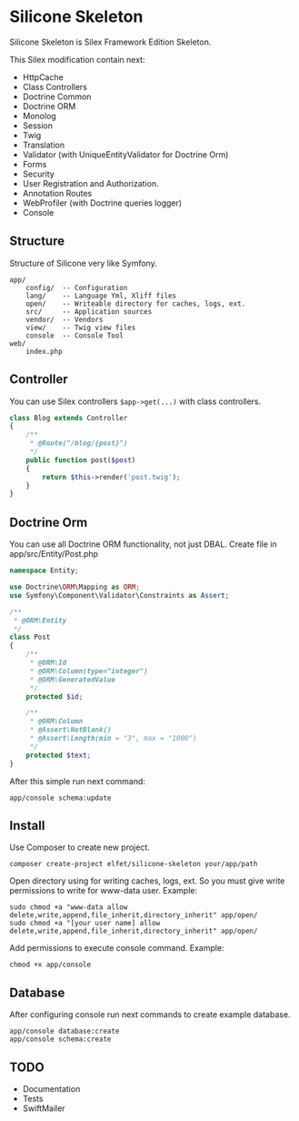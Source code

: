 Silicone Skeleton
=================

Silicone Skeleton is Silex Framework Edition Skeleton.

This Silex modification contain next:
* HttpCache
* Class Controllers
* Doctrine Common
* Doctrine ORM
* Monolog
* Session
* Twig
* Translation
* Validator (with UniqueEntityValidator for Doctrine Orm)
* Forms
* Security
* User Registration and Authorization.
* Annotation Routes
* WebProfiler (with Doctrine queries logger)
* Console

Structure
---------
Structure of Silicone very like Symfony.
```
app/
    config/  -- Configuration
    lang/    -- Language Yml, Xliff files
    open/    -- Writeable directory for caches, logs, ext.
    src/     -- Application sources
    vendor/  -- Vendors
    view/    -- Twig view files
    console  -- Console Tool
web/
    index.php
```

Controller
----------
You can use Silex controllers `$app->get(...)` with class controllers.
```php
class Blog extends Controller
{
    /**
     * @Route("/blog/{post}")
     */
    public function post($post)
    {
        return $this->render('post.twig');
    }
}
```

Doctrine Orm
------------
You can use all Doctrine ORM functionality, not just DBAL. Create file in app/src/Entity/Post.php
```php
namespace Entity;

use Doctrine\ORM\Mapping as ORM;
use Symfony\Component\Validator\Constraints as Assert;

/**
 * @ORM\Entity
 */
class Post
{
    /**
     * @ORM\Id
     * @ORM\Column(type="integer")
     * @ORM\GeneratedValue
     */
    protected $id;

    /**
     * @ORM\Column
     * @Assert\NotBlank()
     * @Assert\Length(min = "3", max = "1000")
     */
    protected $text;
}
```

After this simple run next command:
```
app/console schema:update
```

Install
-------

Use Composer to create new project.
```
composer create-project elfet/silicone-skeleton your/app/path
```

Open directory using for writing caches, logs, ext. So you must give write permissions to write for www-data user.
Example:
```
sudo chmod +a "www-data allow delete,write,append,file_inherit,directory_inherit" app/open/
sudo chmod +a "[your user name] allow delete,write,append,file_inherit,directory_inherit" app/open/
```

Add permissions to execute console command.
Example:
```
chmod +x app/console
```

Database
--------
After configuring console run next commands to create example database.
```
app/console database:create
app/console schema:create
```


TODO
----
* Documentation
* Tests
* SwiftMailer


